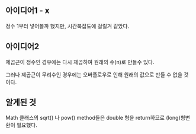 ## 아이디어1 - x

정수 1부터 넣어볼까 했지만, 시간복잡도에 걸릴거 같았다.

## 아이디어2

제곱근이 정수인 경우에는 다시 제곱하여 원래의 수(n)로 만들수 있다.

그러나 제곱근이 무리수인 경우에는 오버플로우로 인해 원래의 값으로 만들 수 없을 것이다.

## 알게된 것

Math 클래스의 sqrt() 나 pow() method들은 double 형을 return하므로 (long)형변환이 필요했다.